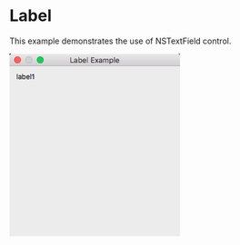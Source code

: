 # Label

This example demonstrates the use of NSTextField control.

![GitHub Logo](../../docs/Pictures/Label.png)
